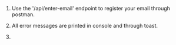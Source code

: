 1. Use the '/api/enter-email' endpoint to register your email through postman.

2. All error messages are printed in console and through toast.

3. 



